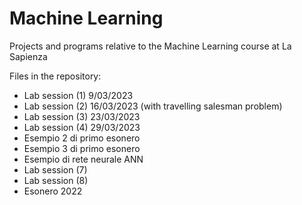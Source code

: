 # Machine Learning
Projects and programs relative to the Machine Learning course at La Sapienza

Files in the repository:
 - Lab session (1) 9/03/2023
 - Lab session (2) 16/03/2023 (with travelling salesman problem)
 - Lab session (3) 23/03/2023
 - Lab session (4) 29/03/2023
 - Esempio 2 di primo esonero
 - Esempio 3 di primo esonero
 - Esempio di rete neurale ANN
 - Lab session (7)
 - Lab session (8)
 - Esonero 2022

